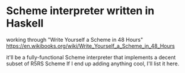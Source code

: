 # Scheme interpreter written in Haskell

working through "Write Yourself a Scheme in 48 Hours"
https://en.wikibooks.org/wiki/Write_Yourself_a_Scheme_in_48_Hours

it'll be a fully-functional Scheme interpreter that implements a decent subset of R5RS Scheme
If I end up adding anything cool, I'll list it here.
